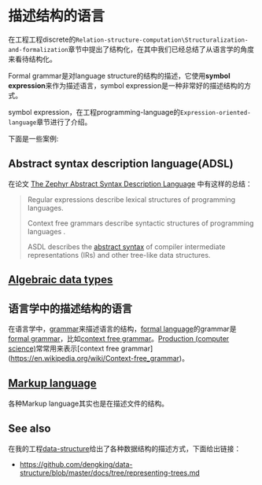 # 描述结构的语言

在工程工程discrete的`Relation-structure-computation\Structuralization-and-formalization`章节中提出了结构化，在其中我们已经总结了从语言学的角度来看待结构化。

Formal grammar是对language structure的结构的描述，它使用**symbol expression**来作为描述语言，symbol expression是一种非常好的描述结构的方式。

symbol expression，在工程programming-language的`Expression-oriented-language`章节进行了介绍。

下面是一些案例: 

## Abstract syntax description language(ADSL)

在论文 [The Zephyr Abstract Syntax Description Language](https://www.cs.princeton.edu/research/techreps/TR-554-97) 中有这样的总结：

> Regular expressions describe lexical structures  of programming languages.
>
> Context free grammars describe syntactic structures of programming languages .
>
> ASDL describes the [abstract syntax](https://en.wikipedia.org/wiki/Abstract_syntax)  of compiler intermediate representations (IRs) and other tree-like data
> structures.



## [Algebraic data types](https://en.wikipedia.org/wiki/Algebraic_data_type)





## 语言学中的描述结构的语言

在语言学中，[grammar](https://en.wikipedia.org/wiki/Grammar)来描述语言的结构，[formal language](https://en.wikipedia.org/wiki/Well-formed_formula)的grammar是[formal grammar](https://en.wikipedia.org/wiki/Formal_grammar)，比如[context free grammar](https://en.wikipedia.org/wiki/Context-free_grammar)。[Production (computer science)](https://en.wikipedia.org/wiki/Production_(computer_science))常常用来表示[context free grammar](https://en.wikipedia.org/wiki/Context-free_grammar)。



## [Markup language](https://en.wikipedia.org/wiki/Markup_language)

各种Markup language其实也是在描述文件的结构。

## See also

在我的工程[data-structure](https://github.com/dengking/data-structure)给出了各种数据结构的描述方式，下面给出链接：

- https://github.com/dengking/data-structure/blob/master/docs/tree/representing-trees.md

